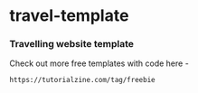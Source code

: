 # travel-template

### Travelling website template

Check out more free templates with code here -
```
https://tutorialzine.com/tag/freebie
```

